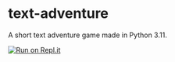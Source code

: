 # text-adventure
A short text adventure game made in Python 3.11.

[![Run on Repl.it](https://replit.com/badge/github/NetTerminalGene/text-adventure)](https://replit.com/new/github/NetTerminalGene/text-adventure)
